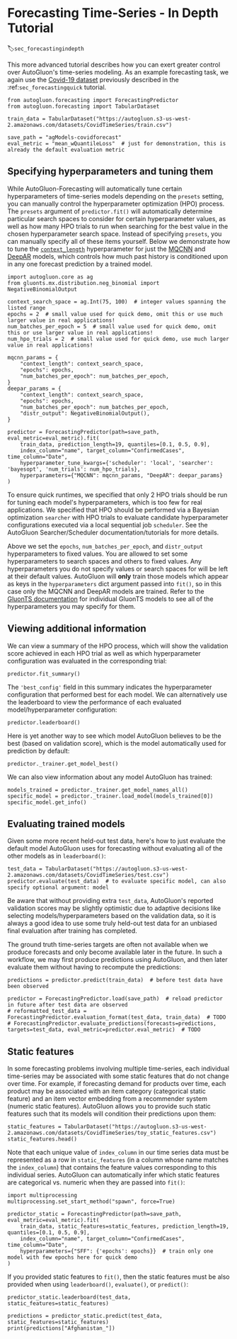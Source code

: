 # Forecasting Time-Series - In Depth Tutorial
:label:`sec_forecastingindepth`

This more advanced tutorial describes how you can exert greater control over AutoGluon's time-series modeling. As an example forecasting task, we again use the [Covid-19 dataset](https://www.kaggle.com/c/covid19-global-forecasting-week-4) previously described in the :ref:`sec_forecastingquick` tutorial.

```{.python .input}
from autogluon.forecasting import ForecastingPredictor
from autogluon.forecasting import TabularDataset

train_data = TabularDataset("https://autogluon.s3-us-west-2.amazonaws.com/datasets/CovidTimeSeries/train.csv")

save_path = "agModels-covidforecast"
eval_metric = "mean_wQuantileLoss"  # just for demonstration, this is already the default evaluation metric
```


## Specifying hyperparameters and tuning them

While AutoGluon-Forecasting will automatically tune certain hyperparameters of time-series models depending on the `presets` setting, you can manually control the hyperparameter optimization (HPO) process. The `presets` argument of `predictor.fit()` will automatically determine particular search spaces to consider for certain hyperparameter values, as well as how many HPO trials to run when searching for the best value in the chosen hyperparameter search space. Instead of specifying `presets`, you can manually specify all of these items yourself. Below we demonstrate how to tune the [`context_length`](https://ts.gluon.ai/tutorials/forecasting/extended_tutorial.html) hyperparameter for just the [MQCNN](https://ts.gluon.ai/api/gluonts/gluonts.model.seq2seq.html) and [DeepAR](https://ts.gluon.ai/api/gluonts/gluonts.model.deepar.html) models, which controls how much past history is conditioned upon in any one forecast prediction by a trained model.

```{.python .input}
import autogluon.core as ag
from gluonts.mx.distribution.neg_binomial import NegativeBinomialOutput

context_search_space = ag.Int(75, 100)  # integer values spanning the listed range
epochs = 2  # small value used for quick demo, omit this or use much larger value in real applications!
num_batches_per_epoch = 5  # small value used for quick demo, omit this or use larger value in real applications!
num_hpo_trials = 2  # small value used for quick demo, use much larger value in real applications!

mqcnn_params = {
    "context_length": context_search_space,
    "epochs": epochs,
    "num_batches_per_epoch": num_batches_per_epoch,
}
deepar_params = {
    "context_length": context_search_space,
    "epochs": epochs,
    "num_batches_per_epoch": num_batches_per_epoch,
    "distr_output": NegativeBinomialOutput(),
}

predictor = ForecastingPredictor(path=save_path, eval_metric=eval_metric).fit(
    train_data, prediction_length=19, quantiles=[0.1, 0.5, 0.9],
    index_column="name", target_column="ConfirmedCases", time_column="Date",
    hyperparameter_tune_kwargs={'scheduler': 'local', 'searcher': 'bayesopt', 'num_trials': num_hpo_trials},
    hyperparameters={"MQCNN": mqcnn_params, "DeepAR": deepar_params}
)
```

To ensure quick runtimes, we specified that only 2 HPO trials should be run for tuning each model's hyperparameters, which is too few for real applications. We specified that HPO should be performed via a Bayesian optimization `searcher` with HPO trials to evaluate candidate hyperparameter configurations executed via a local sequential job `scheduler`. See the AutoGluon Searcher/Scheduler documentation/tutorials for more details.

Above we set the `epochs`, `num_batches_per_epoch`, and `distr_output` hyperparameters to fixed values. You are allowed to set some hyperparameters to search spaces and others to fixed values. Any hyperparameters you do not specify values or search spaces for will be left at their default values. AutoGluon will **only** train those models which appear as keys in the `hyperparameters` dict argument passed into `fit()`, so in this case only the MQCNN and DeepAR models are trained. Refer to the [GluonTS documentation](https://ts.gluon.ai/api/gluonts/gluonts.model.html) for individual GluonTS models to see all of the hyperparameters you may specify for them.


## Viewing additional information

We can view a summary of the HPO process, which will show the validation score achieved in each HPO trial as well as which hyperparameter configuration was evaluated in the corresponding trial:

```{.python .input}
predictor.fit_summary()
```

The `'best_config'` field in this summary indicates the hyperparameter configuration that performed best for each model. We can alternatively use the leaderboard to view the performance of each evaluated model/hyperparameter configuration:

```{.python .input}
predictor.leaderboard()
```

Here is yet another way to see which model AutoGluon believes to be the best (based on validation score), which is the model automatically used for prediction by default:

```{.python .input}
predictor._trainer.get_model_best()
```

We can also view information about any model AutoGluon has trained:

```{.python .input}
models_trained = predictor._trainer.get_model_names_all()
specific_model = predictor._trainer.load_model(models_trained[0])
specific_model.get_info()
```


## Evaluating trained models

Given some more recent held-out test data, here's how to just evaluate the default model AutoGluon uses for forecasting without evaluating all of the other models as in `leaderboard()`:

```{.python .input}
test_data = TabularDataset("https://autogluon.s3-us-west-2.amazonaws.com/datasets/CovidTimeSeries/test.csv")
predictor.evaluate(test_data)  # to evaluate specific model, can also specify optional argument: model
```

Be aware that without providing extra `test_data`, AutoGluon's reported validation scores may be slightly optimistic due to adaptive decisions like selecting models/hyperparameters based on the validation data, so it is always a good idea to use some truly held-out test data for an unbiased final evaluation after training has completed.

The ground truth time-series targets are often not available when we produce forecasts and only become available later in the future.
In such a workflow, we may first produce predictions using AutoGluon, and then later evaluate them without having to recompute the predictions:

```{.python .input}
predictions = predictor.predict(train_data)  # before test data have been observed

predictor = ForecastingPredictor.load(save_path)  # reload predictor in future after test data are observed
# reformatted_test_data = ForecastingPredictor.evaluation_format(test_data, train_data)  # TODO
# ForecastingPredictor.evaluate_predictions(forecasts=predictions, targets=test_data, eval_metric=predictor.eval_metric)  # TODO
```


## Static features

In some forecasting problems involving multiple time-series, each individual time-series may be associated with some static features that do not change over time. For example, if forecasting demand for products over time, each product may be associated with an item  category (categorical static feature) and an item vector embedding from a recommender system (numeric static features).
AutoGluon allows you to provide such static features such that its models will condition their predictions upon them:

```{.python .input}
static_features = TabularDataset("https://autogluon.s3-us-west-2.amazonaws.com/datasets/CovidTimeSeries/toy_static_features.csv")
static_features.head()
```

Note that each unique value of `index_column` in our time series data must be represented as a row in `static_features` (in a column whose name matches the `index_column`) that contains the feature values corresponding to this individual series. AutoGluon can automatically infer which static features are categorical vs. numeric when they are passed into `fit()`:


```{.python .input}
import multiprocessing
multiprocessing.set_start_method("spawn", force=True)

predictor_static = ForecastingPredictor(path=save_path, eval_metric=eval_metric).fit(
    train_data, static_features=static_features, prediction_length=19, quantiles=[0.1, 0.5, 0.9],
    index_column="name", target_column="ConfirmedCases", time_column="Date",
    hyperparameters={"SFF": {'epochs': epochs}}  # train only one model with few epochs here for quick demo
)
```

If you provided static features to `fit()`, then the static features must be also provided when using `leaderboard()`, `evaluate()`, or `predict()`:

```{.python .input}
predictor_static.leaderboard(test_data, static_features=static_features)
```

```{.python .input}
predictions = predictor_static.predict(test_data, static_features=static_features)
print(predictions["Afghanistan_"])
```
